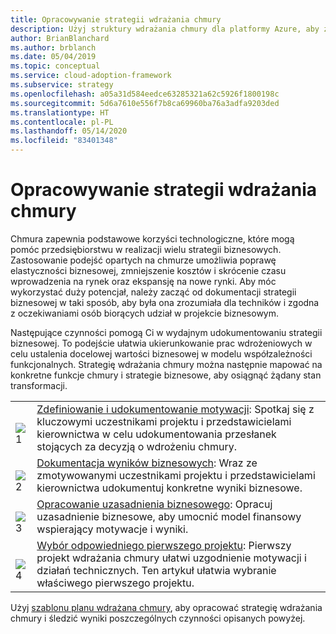 ```yaml
---
title: Opracowywanie strategii wdrażania chmury
description: Użyj struktury wdrażania chmury dla platformy Azure, aby zrozumieć, jak chmura może pomóc w rozwoju strategii biznesowej.
author: BrianBlanchard
ms.author: brblanch
ms.date: 05/04/2019
ms.topic: conceptual
ms.service: cloud-adoption-framework
ms.subservice: strategy
ms.openlocfilehash: a05a31d584eedce63285321a62c5926f1800198c
ms.sourcegitcommit: 5d6a7610e556f7b8ca69960ba76a3adfa9203ded
ms.translationtype: HT
ms.contentlocale: pl-PL
ms.lasthandoff: 05/14/2020
ms.locfileid: "83401348"
---
```

<!-- markdownlint-disable MD026 -->

# <a name="develop-a-cloud-adoption-strategy"></a>Opracowywanie strategii wdrażania chmury

Chmura zapewnia podstawowe korzyści technologiczne, które mogą pomóc przedsiębiorstwu w realizacji wielu strategii biznesowych. Zastosowanie podejść opartych na chmurze umożliwia poprawę elastyczności biznesowej, zmniejszenie kosztów i skrócenie czasu wprowadzenia na rynek oraz ekspansję na nowe rynki. Aby móc wykorzystać duży potencjał, należy zacząć od dokumentacji strategii biznesowej w taki sposób, aby była ona zrozumiała dla techników i zgodna z oczekiwaniami osób biorących udział w projekcie biznesowym.

Następujące czynności pomogą Ci w wydajnym udokumentowaniu strategii biznesowej. To podejście ułatwia ukierunkowanie prac wdrożeniowych w celu ustalenia docelowej wartości biznesowej w modelu współzależności funkcjonalnych. Strategię wdrażania chmury można następnie mapować na konkretne funkcje chmury i strategie biznesowe, aby osiągnąć żądany stan transformacji.

<!-- docsTest:ignore _images images -->
<!-- markdownlint-disable MD033 -->

| | |
|---|---|
| <br> ![1](../_images/icons/1.png) | [Zdefiniowanie i udokumentowanie motywacji](./motivations.md): Spotkaj się z kluczowymi uczestnikami projektu i przedstawicielami kierownictwa w celu udokumentowania przesłanek stojących za decyzją o wdrożeniu chmury.                                |
| <br> ![2](../_images/icons/2.png) | [Dokumentacja wyników biznesowych](./business-outcomes/index.md): Wraz ze zmotywowanymi uczestnikami projektu i przedstawicielami kierownictwa udokumentuj konkretne wyniki biznesowe.                                |
| <br> ![3](../_images/icons/3.png) | [Opracowanie uzasadnienia biznesowego](./cloud-migration-business-case.md): Opracuj uzasadnienie biznesowe, aby umocnić model finansowy wspierający motywacje i wyniki.                                |
| <br> ![4](../_images/icons/4.png) | [Wybór odpowiedniego pierwszego projektu](./first-adoption-project.md): Pierwszy projekt wdrażania chmury ułatwi uzgodnienie motywacji i działań technicznych. Ten artykuł ułatwia wybranie właściwego pierwszego projektu.                        |

Użyj [szablonu planu wdrażana chmury](https://archcenter.blob.core.windows.net/cdn/fusion/readiness/Microsoft-Cloud-Adoption-Framework-Strategy-and-Plan-Template.docx), aby opracować strategię wdrażania chmury i śledzić wyniki poszczególnych czynności opisanych powyżej.
